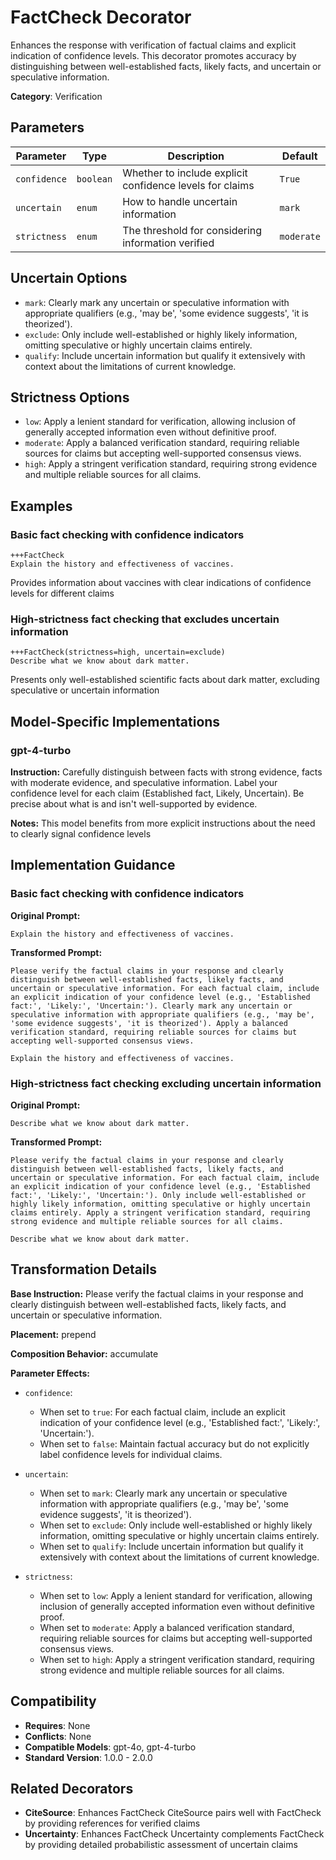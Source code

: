 # FactCheck Decorator

Enhances the response with verification of factual claims and explicit indication of confidence levels. This decorator promotes accuracy by distinguishing between well-established facts, likely facts, and uncertain or speculative information.

**Category**: Verification

## Parameters

| Parameter | Type | Description | Default |
|-----------|------|-------------|--------|
| `confidence` | `boolean` | Whether to include explicit confidence levels for claims | `True` |
| `uncertain` | `enum` | How to handle uncertain information | `mark` |
| `strictness` | `enum` | The threshold for considering information verified | `moderate` |

## Uncertain Options

- `mark`: Clearly mark any uncertain or speculative information with appropriate qualifiers (e.g., 'may be', 'some evidence suggests', 'it is theorized').
- `exclude`: Only include well-established or highly likely information, omitting speculative or highly uncertain claims entirely.
- `qualify`: Include uncertain information but qualify it extensively with context about the limitations of current knowledge.

## Strictness Options

- `low`: Apply a lenient standard for verification, allowing inclusion of generally accepted information even without definitive proof.
- `moderate`: Apply a balanced verification standard, requiring reliable sources for claims but accepting well-supported consensus views.
- `high`: Apply a stringent verification standard, requiring strong evidence and multiple reliable sources for all claims.

## Examples

### Basic fact checking with confidence indicators

```
+++FactCheck
Explain the history and effectiveness of vaccines.
```

Provides information about vaccines with clear indications of confidence levels for different claims

### High-strictness fact checking that excludes uncertain information

```
+++FactCheck(strictness=high, uncertain=exclude)
Describe what we know about dark matter.
```

Presents only well-established scientific facts about dark matter, excluding speculative or uncertain information

## Model-Specific Implementations

### gpt-4-turbo

**Instruction:** Carefully distinguish between facts with strong evidence, facts with moderate evidence, and speculative information. Label your confidence level for each claim (Established fact, Likely, Uncertain). Be precise about what is and isn't well-supported by evidence.

**Notes:** This model benefits from more explicit instructions about the need to clearly signal confidence levels


## Implementation Guidance

### Basic fact checking with confidence indicators

**Original Prompt:**
```
Explain the history and effectiveness of vaccines.
```

**Transformed Prompt:**
```
Please verify the factual claims in your response and clearly distinguish between well-established facts, likely facts, and uncertain or speculative information. For each factual claim, include an explicit indication of your confidence level (e.g., 'Established fact:', 'Likely:', 'Uncertain:'). Clearly mark any uncertain or speculative information with appropriate qualifiers (e.g., 'may be', 'some evidence suggests', 'it is theorized'). Apply a balanced verification standard, requiring reliable sources for claims but accepting well-supported consensus views.

Explain the history and effectiveness of vaccines.
```

### High-strictness fact checking excluding uncertain information

**Original Prompt:**
```
Describe what we know about dark matter.
```

**Transformed Prompt:**
```
Please verify the factual claims in your response and clearly distinguish between well-established facts, likely facts, and uncertain or speculative information. For each factual claim, include an explicit indication of your confidence level (e.g., 'Established fact:', 'Likely:', 'Uncertain:'). Only include well-established or highly likely information, omitting speculative or highly uncertain claims entirely. Apply a stringent verification standard, requiring strong evidence and multiple reliable sources for all claims.

Describe what we know about dark matter.
```

## Transformation Details

**Base Instruction:** Please verify the factual claims in your response and clearly distinguish between well-established facts, likely facts, and uncertain or speculative information.

**Placement:** prepend

**Composition Behavior:** accumulate

**Parameter Effects:**

- `confidence`:
  - When set to `true`: For each factual claim, include an explicit indication of your confidence level (e.g., 'Established fact:', 'Likely:', 'Uncertain:').
  - When set to `false`: Maintain factual accuracy but do not explicitly label confidence levels for individual claims.

- `uncertain`:
  - When set to `mark`: Clearly mark any uncertain or speculative information with appropriate qualifiers (e.g., 'may be', 'some evidence suggests', 'it is theorized').
  - When set to `exclude`: Only include well-established or highly likely information, omitting speculative or highly uncertain claims entirely.
  - When set to `qualify`: Include uncertain information but qualify it extensively with context about the limitations of current knowledge.

- `strictness`:
  - When set to `low`: Apply a lenient standard for verification, allowing inclusion of generally accepted information even without definitive proof.
  - When set to `moderate`: Apply a balanced verification standard, requiring reliable sources for claims but accepting well-supported consensus views.
  - When set to `high`: Apply a stringent verification standard, requiring strong evidence and multiple reliable sources for all claims.

## Compatibility

- **Requires**: None
- **Conflicts**: None
- **Compatible Models**: gpt-4o, gpt-4-turbo
- **Standard Version**: 1.0.0 - 2.0.0

## Related Decorators

- **CiteSource**: Enhances FactCheck CiteSource pairs well with FactCheck by providing references for verified claims
- **Uncertainty**: Enhances FactCheck Uncertainty complements FactCheck by providing detailed probabilistic assessment of uncertain claims
